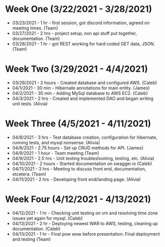 # Week One (3/22/2021 - 3/28/2021)
- 03/23/2021 - 1 hr - first session, got discord information, agreed on meeting times. (Team)
- 03/27/2021 - 2 hrs - project setup, non api stuff put together, documentation. (Team)
- 03/28/2021 - 1 hr - got REST working for hard coded GET data, JSON. (Team)

# Week Two (3/29/2021 - 4/4/2021)
- 03/29/2021 - 2 hours - Created database and configured AWS. (Caleb) 
- 04/1/2021 - 30 min - Hibernate annotations for main entity. (James)
- 04/2/2021 - 30 min - Adding MySql database to AWS EC2. (Caleb)  
- 04/3/2021 - 2 hrs - Created and implemented DAO and began writing unit tests. (Alivia)

# Week Three (4/5/2021 - 4/11/2021)
- 04/8/2021 - 3 hrs - Test database creation, configuration for hibernate, running tests, and mysql nonsense. (Alivia)
- 04/8/2021 - 2.75 hours - Set up CRUD methods for API. (James)  
- 04/9/2021 - 1 hour - Team meeting (Team)  
- 04/9/2021 - 2.5 hrs - Unit testing troubleshooting, testing, etc. (Alivia)
- 04/10/2021 - 2 hours - Started documentation on swagger.io (Caleb)  
- 04/11/2021 - 3 hrs - Meeting to discuss front end, documentation, etcetera. (Team)
- 04/11/2021 - 2 hrs - Developing front end/landing page. (Alivia)

# Week Four (4/12/2021 - 4/13/2021)
- 04/12/2021 - 1 hr - Checking unit testing on vm and resolving time zone issues yet again for mysql. (Caleb)
- 04/13/2021 - 2 hr - Deploying newest WAR to AWS, testing, cleaning up documentation. (Caleb)
- 04/13/2021 - 1 hr - Final pow wow before presentation. Final deployment and testing (Team)